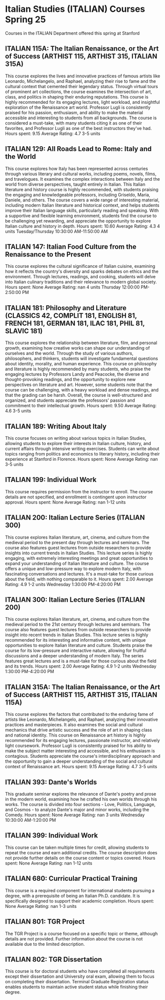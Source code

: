 # Italian Studies (ITALIAN) Courses Spring 25 
Courses in the ITALIAN Department offered this spring at Stanford
 ## ITALIAN 115A: The Italian Renaissance, or the Art of Success (ARTHIST 115, ARTHIST 315, ITALIAN 315A)
This course explores the lives and innovative practices of famous artists like Leonardo, Michelangelo, and Raphael, analyzing their rise to fame and the cultural context that cemented their legendary status. Through virtual tours of prominent art collections, the course examines the intersection of art, class, and politics in shaping their enduring reputations.
This course is highly recommended for its engaging lectures, light workload, and insightful exploration of the Renaissance art world. Professor Lugli is consistently praised for his passion, enthusiasm, and ability to make the material accessible and interesting to students from all backgrounds. The course is considered a must-take, with many students citing it as one of their favorites, and Professor Lugli as one of the best instructors they've had.
Hours spent: 9.15
Average Rating: 4.7
3-5 units
## ITALIAN 129: All Roads Lead to Rome: Italy and the World
This course explores how Italy has been represented across centuries through various literary and cultural works, including poems, novels, films, and travelogues. It examines the complex interactions between Italy and the world from diverse perspectives, taught entirely in Italian.
This Italian literature and history course is highly recommended, with students praising the engaging and knowledgeable professors, including Griseldo, Maria, Daniele, and others. The course covers a wide range of interesting material, including modern Italian literature and historical context, and helps students improve their Italian language skills, particularly reading and speaking. With a supportive and flexible learning environment, students find the course to be challenging yet rewarding, and appreciate the opportunity to explore Italian culture and history in depth.
Hours spent: 10.60
Average Rating: 4.3
4 units
Tuesday/Thursday 10:30:00 AM-11:50:00 AM
## ITALIAN 147: Italian Food Culture from the Renaissance to the Present
This course explores the cultural significance of Italian cuisine, examining how it reflects the country's diversity and sparks debates on ethics and the environment. Through lectures, readings, and cooking, students will delve into Italian culinary traditions and their relevance to modern global society.
Hours spent: None
Average Rating: nan
4 units
Thursday 12:00:00 PM-2:50:00 PM
## ITALIAN 181: Philosophy and Literature (CLASSICS 42, COMPLIT 181, ENGLISH 81, FRENCH 181, GERMAN 181, ILAC 181, PHIL 81, SLAVIC 181)
This course explores the relationship between literature, film, and personal growth, examining how creative works can shape our understanding of ourselves and the world. Through the study of various authors, philosophers, and thinkers, students will investigate fundamental questions about identity, morality, and human experience.
This course on philosophy and literature is highly recommended by many students, who praise the engaging lectures by Professors Landy and Peacocke, the diverse and thought-provoking readings, and the opportunity to explore new perspectives on literature and art. However, some students note that the course can be challenging, with a heavy workload and dense readings, and that the grading can be harsh. Overall, the course is well-structured and organized, and students appreciate the professors' passion and commitment to their intellectual growth.
Hours spent: 9.50
Average Rating: 4.6
3-5 units
## ITALIAN 189: Writing About Italy
This course focuses on writing about various topics in Italian Studies, allowing students to explore their interests in Italian culture, history, and current affairs through intensive writing exercises. Students can write about topics ranging from politics and economics to literary history, including their experience at Stanford in Florence.
Hours spent: None
Average Rating: nan
3-5 units
## ITALIAN 199: Individual Work
This course requires permission from the instructor to enroll. The course details are not specified, and enrollment is contingent upon instructor approval.
Hours spent: None
Average Rating: nan
1-12 units
## ITALIAN 200: Italian Lecture Series (ITALIAN 300)
This course explores Italian literature, art, cinema, and culture from the medieval period to the present day through lectures and seminars. The course also features guest lectures from outside researchers to provide insights into current trends in Italian Studies.
This lecture series is highly engaging, with extremely interesting meetings and great opportunities to expand your understanding of Italian literature and culture. The course offers a unique and low-pressure way to explore modern Italy, with fascinating conversations and lectures. It's a must-take for those curious about the field, with nothing comparable to it.
Hours spent: 2.00
Average Rating: 4.9
1-2 units
Wednesday 1:30:00 PM-4:20:00 PM
## ITALIAN 300: Italian Lecture Series (ITALIAN 200)
This course explores Italian literature, art, cinema, and culture from the medieval period to the 21st century through lectures and seminars. The course also features guest lectures from outside researchers to provide insight into recent trends in Italian Studies.
This lecture series is highly recommended for its interesting and informative content, with unique opportunities to explore Italian literature and culture. Students praise the course for its low-pressure and interactive nature, allowing for fruitful discussions and a deeper understanding of modern Italy. The series features great lectures and is a must-take for those curious about the field and its trends.
Hours spent: 2.00
Average Rating: 4.9
1-2 units
Wednesday 1:30:00 PM-4:20:00 PM
## ITALIAN 315A: The Italian Renaissance, or the Art of Success (ARTHIST 115, ARTHIST 315, ITALIAN 115A)
This course explores the factors that contributed to the enduring fame of artists like Leonardo, Michelangelo, and Raphael, analyzing their innovative practices and masterpieces. It also examines the social and cultural mechanics that drive artistic success and the role of art in shaping class and national identity.
This course on Renaissance art history is highly recommended for its engaging lectures, passionate instructor, and relatively light coursework. Professor Lugli is consistently praised for his ability to make the subject matter interesting and accessible, and his enthusiasm is contagious. Students appreciate the course's interdisciplinary approach and the opportunity to gain a deeper understanding of the social and cultural context of Renaissance art.
Hours spent: 9.15
Average Rating: 4.7
3-5 units
## ITALIAN 393: Dante's Worlds
This graduate seminar explores the relevance of Dante's poetry and prose in the modern world, examining how he crafted his own worlds through his works. The course is divided into four sections - Love, Politics, Language, and Cosmos - to analyze Dante's major and minor works, including the Comedy.
Hours spent: None
Average Rating: nan
3 units
Wednesday 10:30:00 AM-1:20:00 PM
## ITALIAN 399: Individual Work
This course can be taken multiple times for credit, allowing students to repeat the course and earn additional credits. The course description does not provide further details on the course content or topics covered.
Hours spent: None
Average Rating: nan
1-12 units
## ITALIAN 680: Curricular Practical Training
This course is a required component for international students pursuing a degree, with a prerequisite of being an Italian Ph.D. candidate. It is specifically designed to support their academic completion.
Hours spent: None
Average Rating: nan
1-3 units
## ITALIAN 801: TGR Project
The TGR Project is a course focused on a specific topic or theme, although details are not provided. Further information about the course is not available due to the limited description.
## ITALIAN 802: TGR Dissertation
This course is for doctoral students who have completed all requirements except their dissertation and University oral exam, allowing them to focus on completing their dissertation. Terminal Graduate Registration status enables students to maintain active student status while finishing their degree.